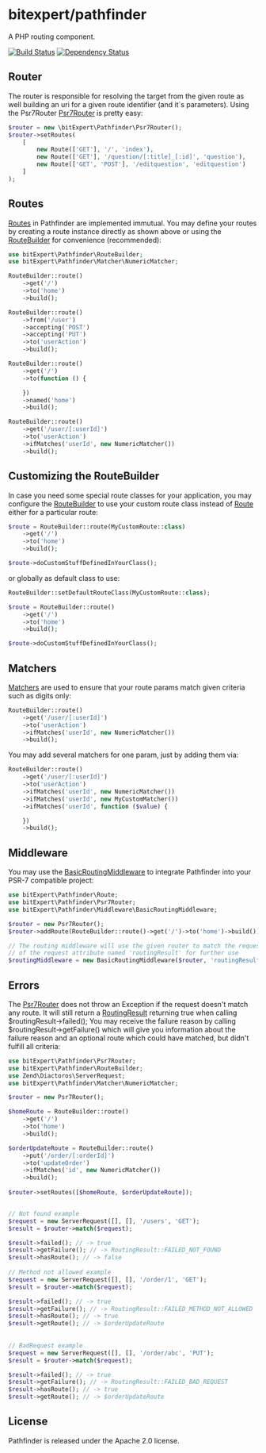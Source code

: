 # bitexpert/pathfinder
A PHP routing component.

[![Build Status](https://travis-ci.org/bitExpert/pathfinder.svg?branch=master)](https://travis-ci.org/bitExpert/pathfinder)
[![Dependency Status](https://www.versioneye.com/php/bitexpert:pathfinder/dev-master/badge?style=flat)](https://www.versioneye.com/php/bitexpert:pathfinder/dev-master)

Router
------

The router is responsible for resolving the target from the given route as well building an uri for a given 
route identifier (and it`s parameters). Using the Psr7Router [Psr7Router](src/bitExpert/Pathfinder/Psr7Router.php) is pretty easy:

```php
$router = new \bitExpert\Pathfinder\Psr7Router();
$router->setRoutes(
    [
        new Route(['GET'], '/', 'index'),
        new Route(['GET'], '/question/[:title]_[:id]', 'question'),
        new Route(['GET', 'POST'], '/editquestion', 'editquestion')
    ]
);
```

Routes
------
[Routes](src/bitExpert/Pathfinder/Route.php) in Pathfinder are implemented immutual. You may define your routes by creating a route instance
directly as shown above or using the [RouteBuilder](src/bitExpert/Pathfinder/RouteBuilder.php) for convenience (recommended):

```php
use bitExpert\Pathfinder\RouteBuilder;
use bitExpert\Pathfinder\Matcher\NumericMatcher;

RouteBuilder::route()
    ->get('/')
    ->to('home')
    ->build();

RouteBuilder::route()
    ->from('/user')
    ->accepting('POST')
    ->accepting('PUT')
    ->to('userAction')
    ->build();

RouteBuilder::route()
    ->get('/')
    ->to(function () {

    })
    ->named('home')
    ->build();

RouteBuilder::route()
    ->get('/user/[:userId]')
    ->to('userAction')
    ->ifMatches('userId', new NumericMatcher())
    ->build();
```

Customizing the RouteBuilder
----------------------------
In case you need some special route classes for your application, you may configure
the [RouteBuilder](src/bitExpert/Pathfinder/RouteBuilder.php) to use your custom route class instead of
[Route](src/bitExpert/Pathfinder/Route.php) either for a particular route:

```php
$route = RouteBuilder::route(MyCustomRoute::class)
    ->get('/')
    ->to('home')
    ->build();

$route->doCustomStuffDefinedInYourClass();
```

or globally as default class to use:

```php
RouteBuilder::setDefaultRouteClass(MyCustomRoute::class);

$route = RouteBuilder::route()
    ->get('/')
    ->to('home')
    ->build();

$route->doCustomStuffDefinedInYourClass();
```

Matchers
--------
[Matchers](src/bitExpert/Pathfinder/Matcher/Matcher.php) are used to ensure that your route params match given criteria such as digits only:

```php
RouteBuilder::route()
    ->get('/user/[:userId]')
    ->to('userAction')
    ->ifMatches('userId', new NumericMatcher())
    ->build();
```

You may add several matchers for one param, just by adding them via:

```php
RouteBuilder::route()
    ->get('/user/[:userId]')
    ->to('userAction')
    ->ifMatches('userId', new NumericMatcher())
    ->ifMatches('userId', new MyCustomMatcher())
    ->ifMatches('userId', function ($value) {

    })
    ->build();
```

Middleware
----------
You may use the [BasicRoutingMiddleware](src/bitExpert/Pathfinder/Middleware/BasicRoutingMiddleware.php) to integrate Pathfinder into your PSR-7 compatible project:

```php
use bitExpert\Pathfinder\Route;
use bitExpert\Pathfinder\Psr7Router;
use bitExpert\Pathfinder\Middleware\BasicRoutingMiddleware;

$router = new Psr7Router();
$router->addRoute(RouteBuilder::route()->get('/')->to('home')->build());

// The routing middleware will use the given router to match the request and will set the routing result as value
// of the request attribute named 'routingResult' for further use
$routingMiddleware = new BasicRoutingMiddleware($router, 'routingResult');
```
 
Errors
------
The [Psr7Router](src/bitExpert/Pathfinder/Psr7Router.php) does not throw an Exception if the request doesn't match any route.
It will still return a [RoutingResult](src/bitExpert/Pathfinder/RoutingResult.php) returning true when calling $routingResult->failed();
You may receive the failure reason by calling $routingResult->getFailure() which will give you information about
the failure reason and an optional route which could have matched, but didn't fulfill all criteria:

```php
use bitExpert\Pathfinder\Psr7Router;
use bitExpert\Pathfinder\RouteBuilder;
use Zend\Diactoros\ServerRequest;
use bitExpert\Pathfinder\Matcher\NumericMatcher;

$router = new Psr7Router();

$homeRoute = RouteBuilder::route()
    ->get('/')
    ->to('home')
    ->build();

$orderUpdateRoute = RouteBuilder::route()
    ->put('/order/[:orderId]')
    ->to('updateOrder')
    ->ifMatches('id', new NumericMatcher())
    ->build();
 
$router->setRoutes([$homeRoute, $orderUpdateRoute]);


// Not found example
$request = new ServerRequest([], [], '/users', 'GET');
$result = $router->match($request);

$result->failed(); // -> true
$result->getFailure(); // -> RoutingResult::FAILED_NOT_FOUND
$result->hasRoute(); // -> false
 
// Method not allowed example
$request = new ServerRequest([], [], '/order/1', 'GET');
$result = $router->match($request);

$result->failed(); // -> true
$result->getFailure(); // -> RoutingResult::FAILED_METHOD_NOT_ALLOWED
$result->hasRoute(); // -> true
$result->getRoute(); // -> $orderUpdateRoute
 
 
// BadRequest example
$request = new ServerRequest([], [], '/order/abc', 'PUT');
$result = $router->match($request);

$result->failed(); // -> true
$result->getFailure(); // -> RoutingResult::FAILED_BAD_REQUEST
$result->hasRoute(); // -> true
$result->getRoute(); // -> $orderUpdateRoute
```


License
-------

Pathfinder is released under the Apache 2.0 license.

